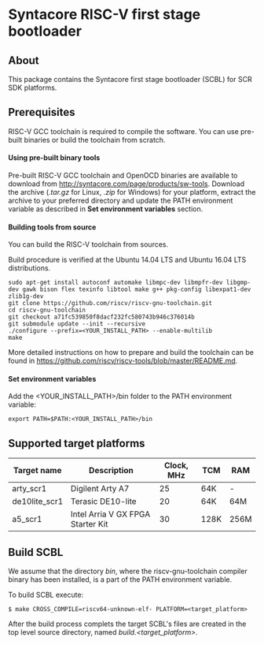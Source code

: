 Syntacore RISC-V first stage bootloader
========================================

About
--------------

This package contains the Syntacore first stage bootloader (SCBL) for SCR SDK platforms.

Prerequisites
--------------

RISC-V GCC toolchain is required to compile the software. You can use pre-built binaries or build the toolchain from scratch.

#### Using pre-built binary tools

Pre-built RISC-V GCC toolchain and OpenOCD binaries are available to download from http://syntacore.com/page/products/sw-tools. Download the archive (*.tar.gz* for Linux, *.zip* for Windows) for your platform, extract the archive to your preferred directory and update the PATH environment variable as described in **Set environment variables** section.

#### Building tools from source

You can build the RISC-V toolchain from sources.

Build procedure is verified at the Ubuntu 14.04 LTS and Ubuntu 16.04 LTS distributions.

    sudo apt-get install autoconf automake libmpc-dev libmpfr-dev libgmp-dev gawk bison flex texinfo libtool make g++ pkg-config libexpat1-dev zlib1g-dev
    git clone https://github.com/riscv/riscv-gnu-toolchain.git
    cd riscv-gnu-toolchain
    git checkout a71fc539850f8dacf232fc580743b946c376014b
    git submodule update --init --recursive
    ./configure --prefix=<YOUR_INSTALL_PATH> --enable-multilib
    make

More detailed instructions on how to prepare and build the toolchain can be found in https://github.com/riscv/riscv-tools/blob/master/README.md.

#### Set environment variables

Add the <YOUR_INSTALL_PATH>/bin folder to the PATH environment variable:

    export PATH=$PATH:<YOUR_INSTALL_PATH>/bin

Supported target platforms
--------------

Target name | Description | Clock, MHz | TCM | RAM
------ | ----------- | --------- | ----- | -----
arty_scr1     | Digilent Arty A7  | 25 | 64K | -
de10lite_scr1 | Terasic DE10-lite | 20 | 64K | 64M
a5_scr1       | Intel Arria V GX FPGA Starter Kit | 30 | 128K | 256M

Build SCBL
--------------

We assume that the directory *bin*, where the riscv-gnu-toolchain compiler binary has been installed, is a part of the PATH environment variable.

To build SCBL execute:

    $ make CROSS_COMPILE=riscv64-unknown-elf- PLATFORM=<target_platform>

After the build process complets the target SCBL's files are created in the top level source directory, named *build.<target_platform>*.

